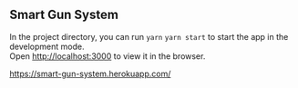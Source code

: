 ## Smart Gun System

In the project directory, you can run `yarn` `yarn start` to start the app in the development mode.<br />
Open [http://localhost:3000](http://localhost:3000) to view it in the browser.

https://smart-gun-system.herokuapp.com/

